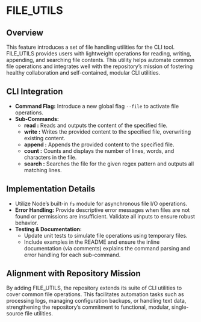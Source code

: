 # FILE_UTILS

## Overview
This feature introduces a set of file handling utilities for the CLI tool. FILE_UTILS provides users with lightweight operations for reading, writing, appending, and searching file contents. This utility helps automate common file operations and integrates well with the repository’s mission of fostering healthy collaboration and self-contained, modular CLI utilities.

## CLI Integration
- **Command Flag:** Introduce a new global flag `--file` to activate file operations.
- **Sub-Commands:** 
  - **read <filename>:** Reads and outputs the content of the specified file.
  - **write <filename> <content>:** Writes the provided content to the specified file, overwriting existing content.
  - **append <filename> <content>:** Appends the provided content to the specified file.
  - **count <filename>:** Counts and displays the number of lines, words, and characters in the file.
  - **search <filename> <pattern>:** Searches the file for the given regex pattern and outputs all matching lines.

## Implementation Details
- Utilize Node’s built-in `fs` module for asynchronous file I/O operations. 
- **Error Handling:** Provide descriptive error messages when files are not found or permissions are insufficient. Validate all inputs to ensure robust behavior.
- **Testing & Documentation:** 
  - Update unit tests to simulate file operations using temporary files. 
  - Include examples in the README and ensure the inline documentation (via comments) explains the command parsing and error handling for each sub-command.

## Alignment with Repository Mission
By adding FILE_UTILS, the repository extends its suite of CLI utilities to cover common file operations. This facilitates automation tasks such as processing logs, managing configuration backups, or handling text data, strengthening the repository’s commitment to functional, modular, single-source file utilities.

